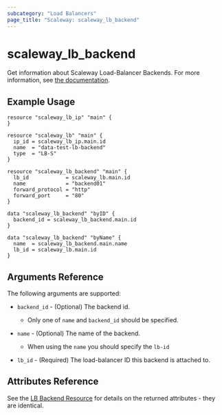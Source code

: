 ```yaml
---
subcategory: "Load Balancers"
page_title: "Scaleway: scaleway_lb_backend"
---
```


# scaleway_lb_backend

Get information about Scaleway Load-Balancer Backends.
For more information, see [the documentation](https://www.scaleway.com/en/developers/api/load-balancer/zoned-api/#path-backends).

## Example Usage

```hcl
resource "scaleway_lb_ip" "main" {
}

resource "scaleway_lb" "main" {
  ip_id = scaleway_lb_ip.main.id
  name  = "data-test-lb-backend"
  type  = "LB-S"
}

resource "scaleway_lb_backend" "main" {
  lb_id            = scaleway_lb.main.id
  name             = "backend01"
  forward_protocol = "http"
  forward_port     = "80"
}

data "scaleway_lb_backend" "byID" {
  backend_id = scaleway_lb_backend.main.id
}

data "scaleway_lb_backend" "byName" {
  name  = scaleway_lb_backend.main.name
  lb_id = scaleway_lb.main.id
}
```

## Arguments Reference

The following arguments are supported:

- `backend_id` - (Optional) The backend id.
    - Only one of `name` and `backend_id` should be specified.

- `name` - (Optional) The name of the backend.
    - When using the `name` you should specify the `lb-id`

- `lb_id` - (Required) The load-balancer ID this backend is attached to.

## Attributes Reference

See the [LB Backend Resource](../resources/lb_backend.md) for details on the returned attributes - they are identical.